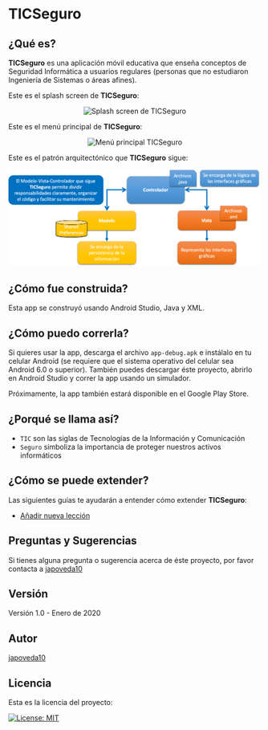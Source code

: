 # TICSeguro

## ¿Qué es?

**TICSeguro** es una aplicación móvil educativa que enseña conceptos de Seguridad Informática a usuarios regulares (personas que no estudiaron Ingeniería de Sistemas o áreas afines).

Este es el splash screen de **TICSeguro**:

<p align="center">
  <img alt="Splash screen de TICSeguro" src="https://github.com/JulioPoveda/TICSeguro/blob/master/images/TICSeguro_splash_screen.png?raw=true" height="500" width="300">
</p>

Este es el menú principal de **TICSeguro**:

<p align="center">
  <img alt="Menú principal TICSeguro" src="https://github.com/JulioPoveda/TICSeguro/blob/master/images/TICSeguro_main_menu.png?raw=true" height="500" width="300">
</p>

Este es el patrón arquitectónico que **TICSeguro** sigue:

<p align="center">
  <img alt="Patrón Arquitectónico Modelo Vista Controlador de TICSeguro" src="https://raw.githubusercontent.com/JulioPoveda/TICSeguro/master/images/PATRON_ARQUITECTONICO.png">
</p>

## ¿Cómo fue construida?

Esta app se construyó usando Android Studio, Java y XML.

## ¿Cómo puedo correrla?

Si quieres usar la app, descarga el archivo `app-debug.apk` e instálalo en tu celular Android (se requiere que el sistema operativo del celular sea Android 6.0 o superior). También puedes descargar éste proyecto, abrirlo en Android Studio y correr la app usando un simulador.

Próximamente, la app también estará disponible en el Google Play Store.

## ¿Porqué se llama así?

* ```TIC``` son las siglas de Tecnologías de la Información y Comunicación
* ```Seguro``` simboliza la importancia de proteger nuestros activos informáticos

## ¿Cómo se puede extender?

Las siguientes guías te ayudarán a entender cómo extender **TICSeguro**:

* [Añadir nueva lección]()

## Preguntas y Sugerencias

Si tienes alguna pregunta o sugerencia acerca de éste proyecto, por favor contacta a [japoveda10](mailto:ja.poveda10@uniandes.edu.co)

## Versión

Versión 1.0 - Enero de 2020

## Autor

[japoveda10](https://github.com/japoveda10)

## Licencia

Esta es la licencia del proyecto:

[![License: MIT](https://img.shields.io/badge/License-MIT-yellow.svg)](https://opensource.org/licenses/MIT)
